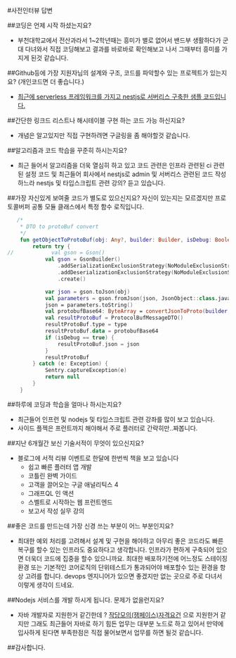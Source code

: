 
#사전인터뷰 답변 

##코딩은 언제 시작 하셨는지요?
- 부천대학교에서 전산과라서 1~2학년때는 흥미가 별로 없어서 밴드부 생활하다가 군대 다녀와서 직접 
코딩해보고 결과를 바로바로 확인해보고 나서 그때부터 흥미를 가지게 된것 같습니다.

##Github등에 가장 지원자님의 설계와 구조, 코드를 파악할수 있는 프로젝트가 있는지요? (개인코드면 더 좋습니다.)
- [최근에 serverless 프레임워크를 가지고 nestjs로 서버리스 구축한 샘플 코드입니다.](https://github.com/deasung/blueprint-aws-serverless-api-nestjs)

##간단한 링크드 리스트나 해시테이블 구현 하는 코드 가능 하신지요?
- 개념은 알고있지만 직접 구현하려면 구글링을 좀 해야할것 같습니다.

##알고리즘과 코드 학습을 꾸준히 하시는지요?
- 최근 들어서 알고리즘을 더욱 열심히 하고 있고 코드 관련은 인프라 관련된 ci 관련된 설정 코드 및 최근들어
회사에서 nestjs로 admin 및 서버리스 관련된 코드 작성하느라 nestjs 및 타입스크립트 관련 강의? 듣고 있습니다.


##가장 자신있게 보여줄 코드가 별도로 있으신지요?
자신이 있는지는 모르겠지만 프로토콜버퍼 공통 모듈 클래스에서 특정 함수 로직입니다.
```kotlin
   /*
    * DTO to protoBuf convert
    */
    fun getObjectToProtoBuf(obj: Any?, builder: Builder, isDebug: Boolean, type: String?): ProtocolBufMessageDTO? {
        return try {
//            val gson = Gson()
            val gson = GsonBuilder()
                .addSerializationExclusionStrategy(NoModuleExclusionStrategy(false))
                .addDeserializationExclusionStrategy(NoModuleExclusionStrategy(true))
                .create()

            var json = gson.toJson(obj)
            val parameters = gson.fromJson(json, JsonObject::class.java)
            json = parameters.toString()
            val protobufBase64: ByteArray = convertJsonToProto(builder, json)!!.toByteArray()
            val resultProtoBuf = ProtocolBufMessageDTO()
            resultProtoBuf.type = type
            resultProtoBuf.data = protobufBase64
            if (isDebug == true) {
                resultProtoBuf.json = json
            }
            resultProtoBuf
        } catch (e: Exception) {
            Sentry.captureException(e)
            return null
        }
    }
```

##하루에 코딩과 학습을 얼마나 하시는지요?
- 최근들어 인프런 및 nodejs 및 타입스크립트 관련 강좌를 많이 보고 있습니다.
- 사이드 플젝은 프런트까지 해야해서 주로 플러터로 간략히만..짜봅니다.

##지난 6개월간 보신 기술서적이 무엇이 있으신지요?
- 블로그에 서적 리뷰 이벤트로 한달에 한번씩 책을 보고 있습니다
  - 쉽고 빠른 플러터 앱 개발
  - 코틀린 완벽 가이드 
  - 고객을 끌어오는 구글 애널리틱스 4
  - 그래프QL 인 액션
  - 스벨트로 시작하는 웹 프런트엔드
  - 보고서 작성 실무 강의


##좋은 코드를 만드는데 가장 신경 쓰는 부분이 어느 부분인지요?
- 최대한 예외 처리를 고려해서 설계 및 구현을 해야하고 아무리 좋은 코드라도 빠른 복구를 할수 있는 
인프라도 중요하다고 생각합니다. 인프라가 편하게 구축되어 있으면 더욱더 코드에 집중을 할수 있으니까요.
최대한 배포하기전에 어느정도 스테이징 환경 또는 기본적인 코어로직의 단위테스트가 통과되어야 배포할수 있는 환경을 항상
고려를 합니다. devops 엔지니어가 있으면 좋겠지만 없는 곳으로 주로 다녀서 이렇게 생각이 드네요.

##Nodejs 서비스를 개발 하시게 됩니다. 문제가 없을런지요?
- 자바 개발자로 지원한거 같긴한데 ? [작당모의(잼페이스)자격요건](https://www.wanted.co.kr/wd/102296) 
으로 지원한거 같지만 그래도 최근들어 자바로 하기 힘든 업무는 대부분 노드로 하고 있어서 
만약에 입사하게 된다면 부족한점은 직접 물어보면서 업무를 하면 될것 같습니다.



##감사합니다.